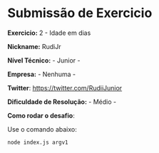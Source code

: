 # Submissão de Exercicio

**Exercicio:** 2 - Idade em dias

**Nickname:** RudiJr

**Nível Técnico:** - Junior -

**Empresa:** - Nenhuma -

**Twitter**: https://twitter.com/RudiiJunior

**Dificuldade de Resolução:** - Médio -

**Como rodar o desafio**: 

Use o comando abaixo: 
```bash
node index.js argv1
```
